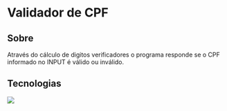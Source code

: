 <h1>Validador de CPF</h1>

<h2> Sobre </h2>
<p>Através do cálculo de digitos verificadores o programa responde se o CPF informado no INPUT é válido ou inválido.</p>

##  Tecnologias
<div>
  <img src="https://img.shields.io/badge/Python-F7DF1E?style=for-the-badge&logo=javascript&logoColor=black">
</div>
